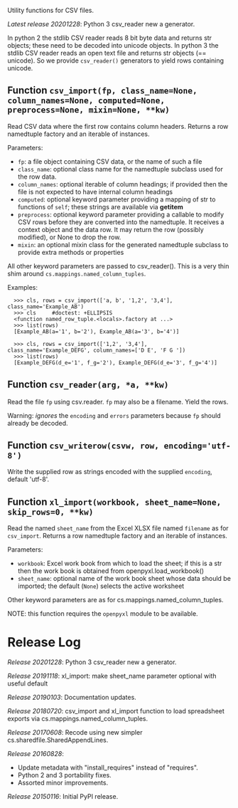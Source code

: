 Utility functions for CSV files.

*Latest release 20201228*:
Python 3 csv_reader new a generator.

In python 2 the stdlib CSV reader reads 8 bit byte data and returns str objects;
these need to be decoded into unicode objects.
In python 3 the stdlib CSV reader reads an open text file and returns str
objects (== unicode).
So we provide `csv_reader()` generators to yield rows containing unicode.

## Function `csv_import(fp, class_name=None, column_names=None, computed=None, preprocess=None, mixin=None, **kw)`

Read CSV data where the first row contains column headers.
Returns a row namedtuple factory and an iterable of instances.

Parameters:
* `fp`: a file object containing CSV data, or the name of such a file
* `class_name`: optional class name for the namedtuple subclass
  used for the row data.
* `column_names`: optional iterable of column headings; if
  provided then the file is not expected to have internal column
  headings
* `computed`: optional keyword parameter providing a mapping
  of str to functions of `self`; these strings are available
  via __getitem__
* `preprocess`: optional keyword parameter providing a callable
  to modify CSV rows before they are converted into the namedtuple.
  It receives a context object and the data row. It may return
  the row (possibly modified), or None to drop the row.
* `mixin`: an optional mixin class for the generated namedtuple subclass
  to provide extra methods or properties

All other keyword parameters are passed to csv_reader(). This
is a very thin shim around `cs.mappings.named_column_tuples`.

Examples:

      >>> cls, rows = csv_import(['a, b', '1,2', '3,4'], class_name='Example_AB')
      >>> cls     #doctest: +ELLIPSIS
      <function named_row_tuple.<locals>.factory at ...>
      >>> list(rows)
      [Example_AB(a='1', b='2'), Example_AB(a='3', b='4')]

      >>> cls, rows = csv_import(['1,2', '3,4'], class_name='Example_DEFG', column_names=['D E', 'F G '])
      >>> list(rows)
      [Example_DEFG(d_e='1', f_g='2'), Example_DEFG(d_e='3', f_g='4')]

## Function `csv_reader(arg, *a, **kw)`

Read the file `fp` using csv.reader.
`fp` may also be a filename.
Yield the rows.

Warning: _ignores_ the `encoding` and `errors` parameters
because `fp` should already be decoded.

## Function `csv_writerow(csvw, row, encoding='utf-8')`

Write the supplied row as strings encoded with the supplied `encoding`,
default 'utf-8'.

## Function `xl_import(workbook, sheet_name=None, skip_rows=0, **kw)`

Read the named `sheet_name` from the Excel XLSX file named
`filename` as for `csv_import`.
Returns a row namedtuple factory and an iterable of instances.

Parameters:
* `workbook`: Excel work book from which to load the sheet; if
  this is a str then the work book is obtained from
  openpyxl.load_workbook()
* `sheet_name`: optional name of the work book sheet
  whose data should be imported;
  the default (`None`) selects the active worksheet

Other keyword parameters are as for cs.mappings.named_column_tuples.

NOTE: this function requires the `openpyxl` module to be available.

# Release Log



*Release 20201228*:
Python 3 csv_reader new a generator.

*Release 20191118*:
xl_import: make sheet_name parameter optional with useful default

*Release 20190103*:
Documentation updates.

*Release 20180720*:
csv_import and xl_import function to load spreadsheet exports via cs.mappings.named_column_tuples.

*Release 20170608*:
Recode using new simpler cs.sharedfile.SharedAppendLines.

*Release 20160828*:
* Update metadata with "install_requires" instead of "requires".
* Python 2 and 3 portability fixes.
* Assorted minor improvements.

*Release 20150116*:
Initial PyPI release.
